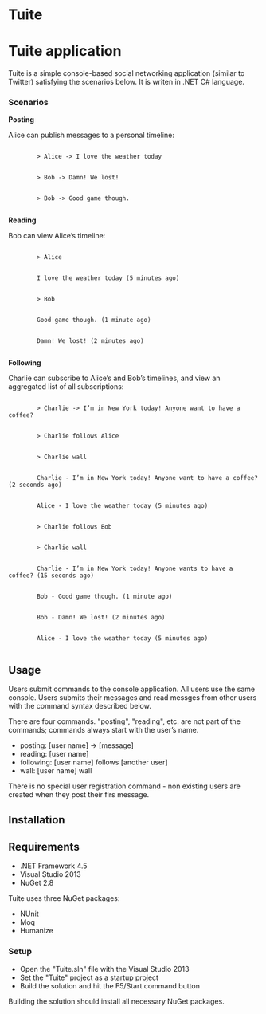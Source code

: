 # Tuite
<h1>Tuite application</h1>
<p>
	Tuite is a simple console-based social networking application (similar to Twitter) satisfying the scenarios below. It is writen in .NET C# language.
</p>
<h3>
	Scenarios
</h3>
<p>
	<strong>Posting</strong>
</p>
<p>
	Alice can publish messages to a personal timeline:
</p>
<p>
	<code>
		> Alice -> I love the weather today  
	</code>	
	<br />
	<code>
		> Bob -> Damn! We lost!  
	</code>
	<br />
	<code>
		> Bob -> Good game though. 
	</code>
</p>

<p>
	<strong>Reading</strong>
</p>
<p>
	Bob can view Alice’s timeline:
</p>
<p>
	<code>
		> Alice 
	</code>	
	<br />
	<code>
		I love the weather today (5 minutes ago) 
	</code>	
	<br />
	<code>
		> Bob  
	</code>	
	<br />
	<code>
		Good game though. (1 minute ago) 
	</code>	
	<br />
	<code>
		Damn! We lost! (2 minutes ago) 
	</code>	
</p>
<p>
	<strong>Following</strong>
</p>
<p>
	Charlie can subscribe to Alice’s and Bob’s timelines, and view an aggregated list of all subscriptions:
</p>
<p>
	<code>
		> Charlie -> I’m in New York today! Anyone want to have a coffee?  
	</code>	
	<br />
	<code>
		> Charlie follows Alice  
	</code>	
	<br />
	<code>
		> Charlie wall  
	</code>	
	<br />
	<code>
		Charlie - I’m in New York today! Anyone want to have a coffee? (2 seconds ago)  
	</code>	
	<br />
	<code>
		Alice - I love the weather today (5 minutes ago) 
	</code>	
	<br />
	<code>
		> Charlie follows Bob  
	</code>	
	<br />
	<code>
		> Charlie wall  
	</code>	
	<br />
	<code>
		Charlie - I’m in New York today! Anyone wants to have a coffee? (15 seconds ago)  
	</code>	
	<br />
	<code>
		Bob - Good game though. (1 minute ago)  
	</code>	
	<br />
	<code>
		Bob - Damn! We lost! (2 minutes ago)  
	</code>	
	<br />
	<code>
		Alice - I love the weather today (5 minutes ago) 
	</code>	
</p>

<h2>
	Usage
</h2>
<p>
	Users submit commands to the console application. All users use the same console. Users submits their messages and read messges from other users with the command syntax described below.
</p>
<p>	
	There are four commands. "posting", "reading", etc. are not part of 
	the commands; commands always start with the user’s name.  
	<ul>
		<li>posting: [user name] -> [message]</li>
		<li>reading: [user name]</li>
		<li>following: [user name] follows [another user] </li>
		<li>wall: [user name] wall</li>
	</ul>
</p>
</p>
	There is no special user registration command - non existing users are created when they post their firs message. 
<p>
<h2>
	Installation
</h3>
<h2>
	Requirements
</h3>
<p>
	<ul>
		<li>.NET Framework 4.5</li>
		<li>Visual Studio 2013</li>
		<li>NuGet 2.8</li>
	</ul>

</p>
<p>
	Tuite uses three NuGet packages:
	<ul>
		<li>NUnit</li>
		<li>Moq</li>
		<li>Humanize</li>
	</ul>

</p>

<h3>
	Setup
</h3>
<p>
	<ul>
		<li>Open the "Tuite.sln" file with the Visual Studio 2013</li>
		<li>Set the "Tuite" project as a startup project</li>
		<li>Build the solution and hit the F5/Start command button</li>
	</ul>
	Building the solution should install all necessary NuGet packages.
</p>
